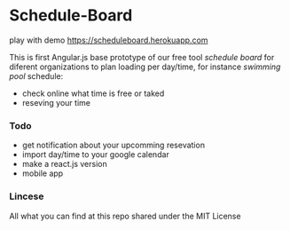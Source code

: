# Schedule-Board

play with demo https://scheduleboard.herokuapp.com

This is first Angular.js base prototype of our free tool *schedule board* for diferent organizations to plan loading per day/time, for instance *swimming pool* schedule:

* check online what time is free or taked
* reseving your time

### Todo

* get notification about your upcomming resevation
* import day/time to your google calendar
* make a react.js version
* mobile app

### Lincese

All what you can find at this repo shared under the MIT License


